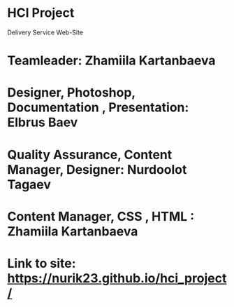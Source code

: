 # HCI Project
Delivery Service Web-Site


# Teamleader: Zhamiila Kartanbaeva
# Designer, Photoshop, Documentation , Presentation: Elbrus Baev 
# Quality Assurance, Content Manager, Designer: Nurdoolot Tagaev
# Content Manager, CSS , HTML : Zhamiila Kartanbaeva

# Link to site:   https://nurik23.github.io/hci_project/
